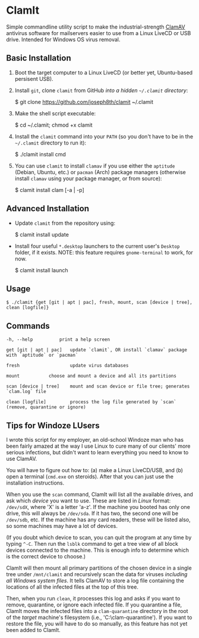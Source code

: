 ClamIt
======

Simple commandline utility script to make the industrial-strength [ClamAV](http://clamav.net) antivirus software for mailservers easier to use from a Linux LiveCD or USB drive. Intended for Windows OS virus removal.

Basic Installation
------------------

1) Boot the target computer to a Linux LiveCD (or better yet, Ubuntu-based persisent USB). 

2) Install `git`, clone `clamit` from GitHub *into a hidden `~/.clamit` directory*:

    $ git clone https://github.com/joseph8th/clamit ~/.clamit
    
3) Make the shell script executable:

    $ cd ~/.clamit; chmod +x clamit

4) Install the `clamit` command into your `PATH` (so you don't have to be in the `~/.clamit` directory to run it):

    $ ./clamit install cmd

5) You can use `clamit` to install `clamav` if you use either the `aptitude` (Debian, Ubuntu, etc.) or `pacman` (Arch)
package managers (otherwise install `clamav` using your package manager, or from source):

    $ clamit install clam [-a | -p]

Advanced Installation
---------------------

* Update `clamit` from the repository using:

    $ clamit install update
    
* Install four useful `*.desktop` launchers to the current user's `Desktop` folder, if it exists. NOTE: this feature requires `gnome-terminal` to work, for now.

    $ clamit install launch
    
Usage
-----

    $ ./clamit {get [git | apt | pac], fresh, mount, scan [device | tree], clean [logfile]}

Commands
--------

    -h, --help		    print a help screen

    get [git | apt | pac]   update `clamit`, OR install `clamav` package with `aptitude` or `pacman`

    fresh             	    update virus databases

    mount		    choose and mount a device and all its partitions

    scan [device | tree]    mount and scan device or file tree; generates `clam.log` file

    clean [logfile]         process the log file generated by `scan` (remove, quarantine or ignore)

Tips for Windoze LUsers
-----------------------

I wrote this script for my employer, an old-school Windoze man who has been fairly amazed at the way I use Linux to cure
many of our clients' more serious infections, but didn't want to learn everything you need to know to use ClamAV. 

You will have to figure out how to: (a) make a Linux LiveCD/USB, and (b) open a terminal (`cmd.exe` on steroids). 
After that you can just use the installation instructions.

When you use the `scan` command, ClamIt will list all the available drives, and ask which *device* you want to use.
These are listed in *Linux* format: `/dev/sdX`, where 'X' is a letter 'a-z'. If the machine you booted has only one
drive, this will always be `/dev/sda`. If it has two, the second one will be `/dev/sdb`, etc. If the machine has any
card readers, these will be listed also, so some machines may have a lot of devices.

(If you doubt which device to scan, you can quit the program at any time by typing `^-C`. Then run the `lsblk` command
to get a tree view of all block devices connected to the machine. This is enough info to determine which is the correct 
device to choose.)

ClamIt will then mount all primary partitions of the chosen device in a single tree under `/mnt/clamit` and recursively
scan the data for viruses *including all Windows system files*. It tells ClamAV to store a log file containing the 
locations of all the infected files at the top of this tree. 

Then, when you run `clean`, it processes this log and asks if you want to remove, quarantine, or ignore each infected 
file. If you quarantine a file, ClamIt moves the infected files into a `clam-quarantine` directory in the root of the 
*target* machine's filesystem (i.e., 'C:\clam-quarantine'). If you want to restore the file, you will have to do so 
manually, as this feature has not yet been added to ClamIt.
